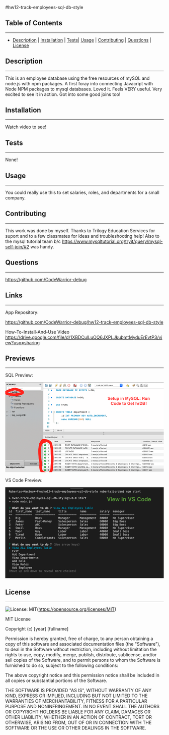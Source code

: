   #hw12-track-employees-sql-db-style

  ## Table of Contents
  ---
  * [Description](#description) | [Installation](#installation) | [Tests](#tests)| [Usage](#usage) | [Contributing](#contributing) | [Questions](#questions) | [License](#license)

  ## Description
  ---
  This is an employee database using the free resources of mySQL and node.js with npm packages. A first foray into connecting Javacript with Node NPM packages to mysql databases. Loved it. Feels VERY useful. Very excited to see it in action. Got into some good joins too!

  ## Installation
  ---
  Watch video to see!

  ## Tests
  ---
  None!

  ## Usage
  ---
  You could really use this to set salaries, roles, and departments for a small company.

  ## Contributing
  ---
  This work was done by myself. Thanks to Trilogy Education Services for suport and to a few classmates for ideas and troubleshooting help! Also to the mysql tutorial team b/c https://www.mysqltutorial.org/tryit/query/mysql-self-join/#2 was handy.

  ## Questions
  ---
  https://github.com/CodeWarrior-debug

  ## Links
  ---
App Repository:

https://github.com/CodeWarrior-debug/hw12-track-employees-sql-db-style

How-To-Install-And-Use Video
https://drive.google.com/file/d/1XBDCulLuOQ6JXPLJkubmtMyduErEvtP3/view?usp=sharing

  ## Previews
  ---
SQL Preview:

![SQL Preview](https://github.com/CodeWarrior-debug/hw12-track-employees-sql-db-style/blob/main/Assets/SQL%20Preview.png?raw=true)

VS Code Preview:

![VS Code Preview](https://github.com/CodeWarrior-debug/hw12-track-employees-sql-db-style/blob/main/Assets/VS%20Code%20Preview.png?raw=true)


  ## License
  ---
  ![License: MIT](https://img.shields.io/badge/License-MIT-yellow.svg)(https://opensource.org/licenses/MIT)

  MIT License

Copyright (c) [year] [fullname]

Permission is hereby granted, free of charge, to any person obtaining a copy
of this software and associated documentation files (the "Software"), to deal
in the Software without restriction, including without limitation the rights
to use, copy, modify, merge, publish, distribute, sublicense, and/or sell
copies of the Software, and to permit persons to whom the Software is
furnished to do so, subject to the following conditions:

The above copyright notice and this permission notice shall be included in all
copies or substantial portions of the Software.

THE SOFTWARE IS PROVIDED "AS IS", WITHOUT WARRANTY OF ANY KIND, EXPRESS OR
IMPLIED, INCLUDING BUT NOT LIMITED TO THE WARRANTIES OF MERCHANTABILITY,
FITNESS FOR A PARTICULAR PURPOSE AND NONINFRINGEMENT. IN NO EVENT SHALL THE
AUTHORS OR COPYRIGHT HOLDERS BE LIABLE FOR ANY CLAIM, DAMAGES OR OTHER
LIABILITY, WHETHER IN AN ACTION OF CONTRACT, TORT OR OTHERWISE, ARISING FROM,
OUT OF OR IN CONNECTION WITH THE SOFTWARE OR THE USE OR OTHER DEALINGS IN THE
SOFTWARE.

